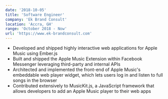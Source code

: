 ```yaml
---
date: '2018-10-05'
title: 'Software Engineer'
company: 'Ek Brand Consult'
location: 'Accra, GH'
range: 'October 2018 - Now'
url: 'https://www.ek-brandconsult.com'
---
```


- Developed and shipped highly interactive web applications for Apple Music using Ember.js
- Built and shipped the Apple Music Extension within Facebook Messenger leveraging third-party and internal APIs
- Architected and implemented the front-end of Apple Music's embeddable web player widget, which lets users log in and listen to full songs in the browser
- Contributed extensively to MusicKit.js, a JavaScript framework that allows developers to add an Apple Music player to their web apps
